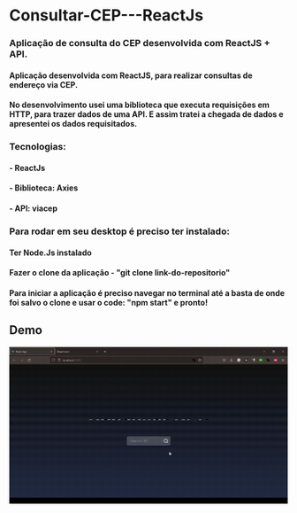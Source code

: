 # Consultar-CEP---ReactJs
### Aplicação de consulta do CEP desenvolvida com ReactJS + API.

#### Aplicação desenvolvida com ReactJS, para realizar consultas de endereço via CEP. 
#### No desenvolvimento usei uma biblioteca que executa requisições em HTTP, para trazer dados de uma API. E assim tratei a chegada de dados e apresentei os dados requisitados.

### Tecnologias:
#### - ReactJs
#### - Biblioteca: Axies
#### - API: viacep


### Para rodar em seu desktop é preciso ter instalado:

#### Ter Node.Js instalado
#### Fazer o clone da aplicação - "git clone link-do-repositorio"
#### Para iniciar a aplicação é preciso navegar no terminal até a basta de onde foi salvo o clone e usar o code: "npm start" e pronto!
## Demo

![Exercício Dark Mode e Light Mode](https://github.com/luizpedros/Consultar-CEP---ReactJs/blob/main/gifs-demo/fluxo_Trim.gif?raw=true)